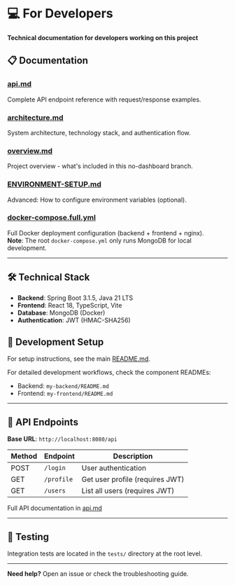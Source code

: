 # 💻 For Developers

**Technical documentation for developers working on this project**

## 📋 Documentation

### [api.md](./api.md)
Complete API endpoint reference with request/response examples.

### [architecture.md](./architecture.md)
System architecture, technology stack, and authentication flow.

### [overview.md](./overview.md)
Project overview - what's included in this no-dashboard branch.

### [ENVIRONMENT-SETUP.md](./ENVIRONMENT-SETUP.md)
Advanced: How to configure environment variables (optional).

### [docker-compose.full.yml](./docker-compose.full.yml)
Full Docker deployment configuration (backend + frontend + nginx).  
**Note**: The root `docker-compose.yml` only runs MongoDB for local development.

---

## 🛠️ Technical Stack

- **Backend**: Spring Boot 3.1.5, Java 21 LTS
- **Frontend**: React 18, TypeScript, Vite
- **Database**: MongoDB (Docker)
- **Authentication**: JWT (HMAC-SHA256)

## 🔧 Development Setup

For setup instructions, see the main [README.md](../../README.md).

For detailed development workflows, check the component READMEs:
- Backend: `my-backend/README.md`
- Frontend: `my-frontend/README.md`

---

## 📡 API Endpoints

**Base URL**: `http://localhost:8080/api`

| Method | Endpoint | Description |
|--------|----------|-------------|
| POST | `/login` | User authentication |
| GET | `/profile` | Get user profile (requires JWT) |
| GET | `/users` | List all users (requires JWT) |

Full API documentation in [api.md](./api.md)

---

## 🧪 Testing

Integration tests are located in the `tests/` directory at the root level.

---

**Need help?** Open an issue or check the troubleshooting guide.

